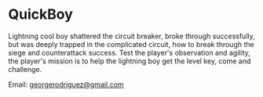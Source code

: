 # QuickBoy

Lightning cool boy shattered the circuit breaker, broke through successfully, but was deeply trapped in the complicated circuit, how to break through the siege and counterattack success. Test the player's observation and agility, the player's mission is to help the lightning boy get the level key, come and challenge.

Email: georgerodriguez@gmail.com
